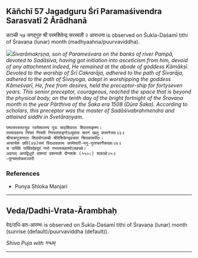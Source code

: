## Kāñchī 57 Jagadguru Śrī Paramaśivendra Sarasvatī 2 Ārādhanā
काञ्ची ५७ जगद्गुरु श्री परमशिवेन्द्र सरस्वती २ आराधना is observed on Śukla-Daśamī tithi of Śravaṇa (lunar) month (madhyaahna/puurvaviddha).

_![](https://github.com/sanskrit-coders/jyotisha/blob/master/jyotisha/panchangam/temporal/festival/images/kanchi-jagadgurus/jagadguru-57.jpg)Śivarāmakṛṣṇa, son of Parameśvara on the banks of river Pampā, devoted to Sadāśiva, having got initiation into asceticism from him, devoid of any attachment indeed, He remained at the abode of goddess Kāmākṣī. Devoted to the worship of Śrī Cakrarāja, adhered to the path of Śivarāja, adhered to the path of Śivayoga, adept in worshipping the goddess Kāmeśvarī, He, free from desires, held the preceptor-ship for fortyseven years. This senior preceptor, courageous, reached the space that is beyond the physical body, on the tenth day of the bright fortnight of the Śravaṇa month in the year Pārthiva of the Śaka era 1508 (Dūra Śaka). According to scholars, this preceptor was the master of Sadāśivabrahmendra and attained siddhi in Śvetāraṇyam._

```
पम्पासरस्तटभुवः परमेश्वरस्य पुत्रः सदाशिवरतः शिवरामकृष्णः।
तस्मादवाप्य नियमं नियमी निरस्तसङ्गोऽध्युवास सदनं खलु कामनेत्र्याः॥३॥
श्रीचक्रपूजनरतः शिवयोगलम्बी श्रीदेशिकेन्द्रवचसा श्रितकामपीठः।
आचार्यकं छवि(४७)समं विदधावकामः कामेश्वरी-मनु-पुरश्चरणैकदक्षः॥४॥
स पार्थिवे पार्थिवदेहदूरं नभो नभस्यच्छतमोऽच्छपक्षे।
अवापद् आपद्विधुरो दशम्यां दशम्यसौ दीनशके (१५०८) शकाब्दे॥५॥
—पुण्यश्लोकमञ्जरी
```
### References
* Punya Shloka Manjari


---
## Veda/Dadhi-Vrata-Ārambhaḥ
वेद/दधि-व्रत-आरम्भः is observed on Śukla-Daśamī tithi of Śravaṇa (lunar) month (sunrise (default)/puurvaviddha (default)).

_Shiva Puja with गन्धम्_

---
